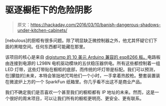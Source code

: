 # 驱逐橱柜下的危险阴影

> 原文：<https://hackaday.com/2016/03/10/banish-dangerous-shadows-under-kitchen-cabinets/>

[nebulous]的厨柜有很多问题。除了明显缺乏微控制器之外，他尤其怀疑它们下面的黑暗空间。任何东西都可能藏在那里。

该项目的核心是来自 [digistump 的 10 美元 Arduino 兼容的 esp8266 板。](http://hackaday.com/2015/04/25/the-digistump-oak-an-esp8266-on-kickstarter/)电路板由连接到电源的 L298N 电机驱动模块的五伏稳压器供电。所有这些都控制着一组 LED 灯带，这些灯带贴在橱柜的底部，而传统的坏灯带是标配。我们可以预测，在[朦胧的]未来，本特会笨拙地咒骂他们一个小时，一手拿着热胶枪。整套装置装在微波炉上方的一个 SparkFun 纸箱里。你几乎看不出这不是商业产品。

我们不确定我们是否喜欢一个甚至我们的橱柜都有 IP 地址的未来。然而，这是一个很好的周末项目，可以让我们所有的橱柜更明亮、更安全、更有联系。